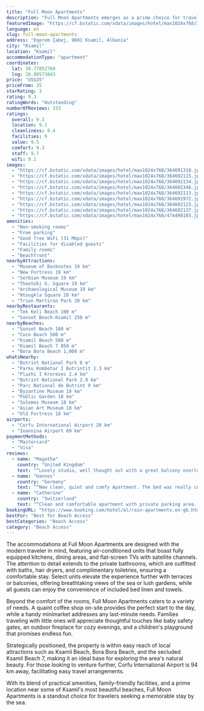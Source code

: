 ```yaml
---
title: "Full Moon Apartments"
description: "Full Moon Apartments emerges as a prime choice for travelers seeking the perfect blend of comfort and convenience in Ksamil."
featuredImage: "https://cf.bstatic.com/xdata/images/hotel/max1024x768/364691318.jpg?k=f029af04f47d7a8ca1049bae8e1fc6121c0c8f1a0c6306113986d1168ac2c08a&o=&hp=1"
language: en
slug: full-moon-apartments
address: "Eqerem Çabej, 9601 Ksamil, Albania"
city: "Ksamil"
location: "Ksamil"
accommodationType: "apartment"
coordinates:
  lat: 39.77852769
  lng: 20.00573843
price: "US$35"
priceFrom: 35
starRating: 3
rating: 9.3
ratingWords: "Outstanding"
numberOfReviews: 333
ratings:
  overall: 9.3
  location: 9.1
  cleanliness: 9.4
  facilities: 9
  value: 9.5
  comfort: 9.3
  staff: 9.7
  wifi: 9.1
images:
  - "https://cf.bstatic.com/xdata/images/hotel/max1024x768/364691318.jpg?k=f029af04f47d7a8ca1049bae8e1fc6121c0c8f1a0c6306113986d1168ac2c08a&o=&hp=1"
  - "https://cf.bstatic.com/xdata/images/hotel/max1024x768/364692115.jpg?k=e83db3986ea4dcbd36a68e8febd825362e94c90819494ed27ac9963d8f2d3180&o=&hp=1"
  - "https://cf.bstatic.com/xdata/images/hotel/max1024x768/364692134.jpg?k=f6e7754f10568c80b02ebd6fa2fb2e86c5e2f68a07e527673b3720c893304aba&o=&hp=1"
  - "https://cf.bstatic.com/xdata/images/hotel/max1024x768/364692346.jpg?k=2321563719483da28fee5a1d704932719288c85f173e5d12008ed3dca18616dd&o=&hp=1"
  - "https://cf.bstatic.com/xdata/images/hotel/max1024x768/364692113.jpg?k=8ca7a420d08b90d8f47a827836c74b3eada40fc4fc66fd926d305798d7ba18a3&o=&hp=1"
  - "https://cf.bstatic.com/xdata/images/hotel/max1024x768/364691972.jpg?k=4b2d675d325f7fbf520d5757f11989a0bad28390d1ecb8761a33ab66a2b4070c&o=&hp=1"
  - "https://cf.bstatic.com/xdata/images/hotel/max1024x768/364692123.jpg?k=b1754d2b9e3fca27016617433dc46a1ffca6e5440e68453c7a521413db6c4a03&o=&hp=1"
  - "https://cf.bstatic.com/xdata/images/hotel/max1024x768/364692137.jpg?k=8f0955d50bc7adcfbc3576cfc287d6676a187dd8e9b6cddd06e5a4de26223107&o=&hp=1"
  - "https://cf.bstatic.com/xdata/images/hotel/max1024x768/474498185.jpg?k=8a0e4852ceff0c727d18f824820dd14a1f5aa85009bcc3fb2357b2bf72e179b4&o=&hp=1"
amenities:
  - "Non-smoking rooms"
  - "Free parking"
  - "Good free WiFi (31 Mbps)"
  - "Facilities for disabled guests"
  - "Family rooms"
  - "Beachfront"
nearbyAttractions:
  - "Museum of Banknotes 19 km"
  - "New Fortress 19 km"
  - "Serbian Museum 19 km"
  - "Theotoki G. Square 19 km"
  - "Archaeological Museum 19 km"
  - "Ntougkla Square 20 km"
  - "Trion Martiron Park 20 km"
nearbyRestaurants:
  - "Tek Keli Beach 100 m"
  - "Sunset Beach-Ksamil 250 m"
nearbyBeaches:
  - "Sunset Beach 100 m"
  - "Coco Beach 500 m"
  - "Ksamil Beach 500 m"
  - "Ksamil Beach 7 850 m"
  - "Bora Bora Beach 1,000 m"
whatsNearby:
  - "Butrint National Park 0 m"
  - "Parku Kombetar I Butrintit 1.3 km"
  - "Plazhi I Krorezes 2.4 km"
  - "Butrint National Park 2.9 km"
  - "Parc National de Butrint 9 km"
  - "Byzantine Museum 18 km"
  - "Public Garden 18 km"
  - "Solomos Museum 18 km"
  - "Asian Art Museum 18 km"
  - "Old Fortress 18 km"
airports:
  - "Corfu International Airport 20 km"
  - "Ioannina Airport 69 km"
paymentMethods:
  - "Mastercard"
  - "Visa"
reviews:
  - name: "Magatha"
    country: "United Kingdom"
    text: "“Lovely studio, well thought out with a great balcony overlooking the bay. We loved the location, in a quiet area. Our hosts were helpful and kind.”"
  - name: "Hannes"
    country: "Germany"
    text: "“New clean, quiet and comfy Apartment. The bed was really comfortable. My room looked like on the pictures, which isn’t always the case booking online. Furnishing was new.”"
  - name: "Catherine"
    country: "Switzerland"
    text: "“Clean and comfortable apartment with private parking area. Credit card payment accepted. Welcome drink and bouquet on checkout was a nice touch. Short walk to beach. Great AC.”"
bookingURL: "https://www.booking.com/hotel/al/rain-apartments.en-gb.html?aid=8035640"
bestFor: "Best for Beach Access"
bestCategories: "Beach Access"
category: "Beach Access"
---
```


The accommodations at Full Moon Apartments are designed with the modern traveler in mind, featuring air-conditioned units that boast fully equipped kitchens, dining areas, and flat-screen TVs with satellite channels. The attention to detail extends to the private bathrooms, which are outfitted with baths, hair dryers, and complimentary toiletries, ensuring a comfortable stay. Select units elevate the experience further with terraces or balconies, offering breathtaking views of the sea or lush gardens, while all guests can enjoy the convenience of included bed linen and towels.

Beyond the comfort of the rooms, Full Moon Apartments caters to a variety of needs. A quaint coffee shop on-site provides the perfect start to the day, while a handy minimarket addresses any last-minute needs. Families traveling with little ones will appreciate thoughtful touches like baby safety gates, an outdoor fireplace for cozy evenings, and a children's playground that promises endless fun.

Strategically positioned, the property is within easy reach of local attractions such as Ksamil Beach, Bora Bora Beach, and the secluded Ksamil Beach 7, making it an ideal base for exploring the area's natural beauty. For those looking to venture further, Corfu International Airport is 94 km away, facilitating easy travel arrangements.

With its blend of practical amenities, family-friendly facilities, and a prime location near some of Ksamil's most beautiful beaches, Full Moon Apartments is a standout choice for travelers seeking a memorable stay by the sea.